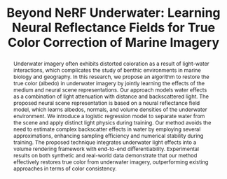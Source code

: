 ---
id:             2023-neuralsea
title:          "Beyond NeRF Underwater: Learning Neural Reflectance Fields for True Color Correction of Marine Imagery"
authors:
    - Me
    - MJR
venue:          RA-L 2023, ICRA 2024
year:           "2023-05"
thumbnail:      assets/publications/2023-neuralsea/neuralsea.png
links:
    paper:      https://arxiv.org/abs/2304.03384
    code:       https://github.com/tyz1030/neuralsea
    bibtex:     assets/publications/2023-neuralsea/ref.txt

layout: project
short_title: Learning Neural Reflectance Fields for True Color Correction of Underwater Imagery
abstract: "Underwater imagery often exhibits distorted coloration as a result of light-water interactions, which complicates the study of benthic environments in marine biology and geography. In this research, we propose an algorithm to restore the true color (albedo) in underwater imagery by jointly learning the effects of the medium and neural scene representations. Our approach models water effects as a combination of light attenuation with distance and backscattered light. The proposed neural scene representation is based on a neural reflectance field model, which learns albedos, normals, and volume densities of the underwater environment. We introduce a logistic regression model to separate water from the scene and apply distinct light physics during training. Our method avoids the need to estimate complex backscatter effects in water by employing several approximations, enhancing sampling efficiency and numerical stability during training. The proposed technique integrates underwater light effects into a volume rendering framework with end-to-end differentiability. Experimental results on both synthetic and real-world data demonstrate that our method effectively restores true color from underwater imagery, outperforming existing approaches in terms of color consistency."
---